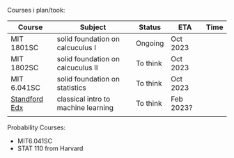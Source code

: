 Courses i plan/took:

| Course | Subject | Status| ETA | Time 
| ----   | ---     | ---   | --- | --- | 
| MIT 1801SC  | solid foundation on calcuculus I | Ongoing | Oct 2023
| MIT 1802SC  | solid foundation on calcuculus II | To think | Oct 2023
| MIT 6.041SC | solid foundation on statistics | To think | Oct 2023
| [Standford Edx](https://www.edx.org/learn/data-analysis-statistics/stanford-university-statistical-learning-with-python) | classical intro to machine learning | To think| Feb 2023? |
|  | |
Probability Courses:
- MIT6.041SC
- STAT 110 from Harvard

